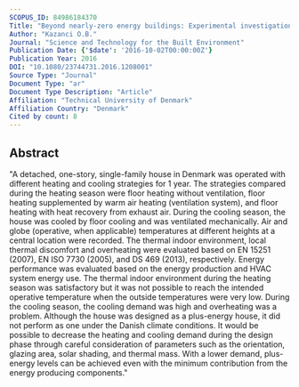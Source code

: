 ```yaml
---
SCOPUS_ID: 84986184370
Title: "Beyond nearly-zero energy buildings: Experimental investigation of the thermal indoor environment and energy performance of a single-family house designed for plus-energy targets"
Author: "Kazanci O.B."
Journal: "Science and Technology for the Built Environment"
Publication Date: {'$date': '2016-10-02T00:00:00Z'}
Publication Year: 2016
DOI: "10.1080/23744731.2016.1208001"
Source Type: "Journal"
Document Type: "ar"
Document Type Description: "Article"
Affiliation: "Technical University of Denmark"
Affiliation Country: "Denmark"
Cited by count: 8
---
```


## Abstract
"A detached, one-story, single-family house in Denmark was operated with different heating and cooling strategies for 1 year. The strategies compared during the heating season were floor heating without ventilation, floor heating supplemented by warm air heating (ventilation system), and floor heating with heat recovery from exhaust air. During the cooling season, the house was cooled by floor cooling and was ventilated mechanically. Air and globe (operative, when applicable) temperatures at different heights at a central location were recorded. The thermal indoor environment, local thermal discomfort and overheating were evaluated based on EN 15251 (2007), EN ISO 7730 (2005), and DS 469 (2013), respectively. Energy performance was evaluated based on the energy production and HVAC system energy use. The thermal indoor environment during the heating season was satisfactory but it was not possible to reach the intended operative temperature when the outside temperatures were very low. During the cooling season, the cooling demand was high and overheating was a problem. Although the house was designed as a plus-energy house, it did not perform as one under the Danish climate conditions. It would be possible to decrease the heating and cooling demand during the design phase through careful consideration of parameters such as the orientation, glazing area, solar shading, and thermal mass. With a lower demand, plus-energy levels can be achieved even with the minimum contribution from the energy producing components."
